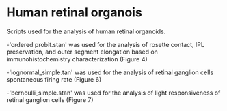 # Human retinal organois

Scripts used for the analysis of human retinal organoids. 

-'ordered probit.stan' was used for the analysis of rosette contact, IPL preservation, and outer segment elongation based on immunohistochemistry characterization (Figure 4) 

-'lognormal_simple.tan' was used for the analysis of retinal ganglion cells spontaneous firing rate (Figure 6)

-'bernoulli_simple.stan' was used for the analysis of light responsiveness of retinal ganglion cells (Figure 7)
